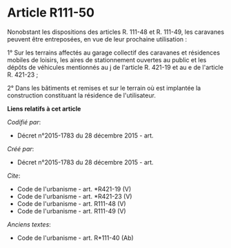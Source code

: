 # Article R111-50

Nonobstant les dispositions des articles R. 111-48 et R. 111-49, les caravanes peuvent être entreposées, en vue de leur
prochaine utilisation : 

1° Sur les terrains affectés au garage collectif des caravanes et résidences mobiles de loisirs, les aires de stationnement
ouvertes au public et les dépôts de véhicules mentionnés au j de l'article R. 421-19 et au e de l'article R. 421-23 ; 

2° Dans les bâtiments et remises et sur le terrain où est implantée la construction constituant la résidence de
l'utilisateur.

**Liens relatifs à cet article**

_Codifié par_:

  - Décret n°2015-1783 du 28 décembre 2015 - art.

_Créé par_:

  - Décret n°2015-1783 du 28 décembre 2015 - art.

_Cite_:

  - Code de l'urbanisme - art. *R421-19 (V)
  - Code de l'urbanisme - art. *R421-23 (V)
  - Code de l'urbanisme - art. R111-48 (V)
  - Code de l'urbanisme - art. R111-49 (V)

_Anciens textes_:

  - Code de l'urbanisme - art. R*111-40 (Ab)

